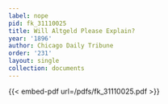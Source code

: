 ```yaml
---
label: nope
pid: fk_31110025
title: Will Altgeld Please Explain?
year: '1896'
author: Chicago Daily Tribune
order: '231'
layout: single
collection: documents
---
```



{{< embed-pdf url=/pdfs/fk_31110025.pdf >}}